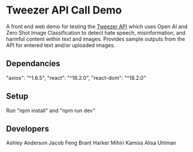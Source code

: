 # Tweezer API Call Demo

A front end web demo for testing the [Tweezer API](https://github.com/my-five-tender-toesies/ai-moderation-apis) which uses Open AI and Zero Shot Image Classification to detect hate speech, misinformation, and harmful content within text and images. Provides sample outputs from the API for entered text and/or uploaded images.

## Dependancies
"axios": "^1.6.5",
"react": "^18.2.0",
"react-dom": "^18.2.0"

## Setup
Run "npm install" and "npm run dev"

## Developers
Ashley Anderson
Jacob Feng
Brant Harker
Mihiri Kamiss
Alisa Uhlman
